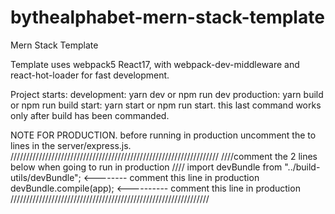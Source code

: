 # bythealphabet-mern-stack-template

Mern Stack Template

Template uses webpack5 React17, with webpack-dev-middleware and react-hot-loader for fast development.

Project starts:
development: yarn dev or npm run dev
production: yarn build or npm run build
start: yarn start or npm run start. this last command works only after build has been commanded.

NOTE FOR PRODUCTION.
before running in production uncomment the to lines in the server/express.js.
//////////////////////////////////////////////////////////////////
////comment the 2 lines below when going to run in production ////
import devBundle from "../build-utils/devBundle"; <-------- comment this line in production
devBundle.compile(app); <---------- comment this line in production
///////////////////////////////////////////////////////////////
